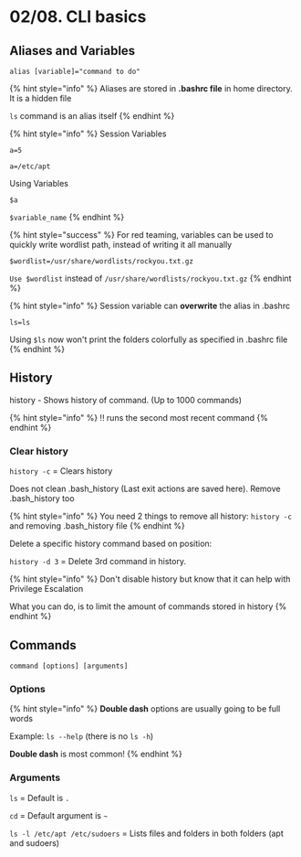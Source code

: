 # 02/08. CLI basics

## Aliases and Variables

`alias [variable]="command to do"`

{% hint style="info" %}
Aliases are stored in **.bashrc file** in home directory. It is a hidden file

`ls` command is an alias itself
{% endhint %}

{% hint style="info" %}
Session Variables

`a=5`

`a=/etc/apt`

Using Variables

`$a`

`$variable_name`
{% endhint %}

{% hint style="success" %}
For red teaming, variables can be used to quickly write wordlist path, instead of writing it all manually

`$wordlist=/usr/share/wordlists/rockyou.txt.gz`

`Use $wordlist` instead of `/usr/share/wordlists/rockyou.txt.gz`
{% endhint %}

{% hint style="info" %}
Session variable can **overwrite** the alias in .bashrc

`ls=ls`

Using `$ls` now won't print the folders colorfully as specified in .bashrc file
{% endhint %}

## History

history - Shows history of command. (Up to 1000 commands)

{% hint style="info" %}
!! runs the second most recent command
{% endhint %}

### Clear history

`history -c` = Clears history

Does not clean .bash\_history (Last exit actions are saved here). Remove .bash\_history too

{% hint style="info" %}
You need 2 things to remove all history: `history -c` and removing .bash\_history file
{% endhint %}

Delete a specific history command based on position:

`history -d 3` = Delete 3rd command in history.

{% hint style="info" %}
Don't disable history but know that it can help with Privilege Escalation

What you can do, is to limit the amount of commands stored in history
{% endhint %}

## Commands

`command [options] [arguments]`

### Options

{% hint style="info" %}
**Double dash** options are usually going to be full words

Example: `ls --help` (there is no `ls -h`)

**Double dash** is most common!
{% endhint %}

### Arguments

`ls` = Default is `.`

`cd` = Default argument is `~`

`ls -l /etc/apt /etc/sudoers` = Lists files and folders in both folders (apt and sudoers)
